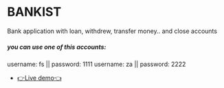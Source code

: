 # BANKIST

Bank application with loan, withdrew, transfer money.. and close accounts

##### you can use one of this accounts:

username: fs || password: 1111
username: za || password: 2222

- [👉Live demo👈](https://gazzaar.github.io/JS-mini-projects/Bankist/)
